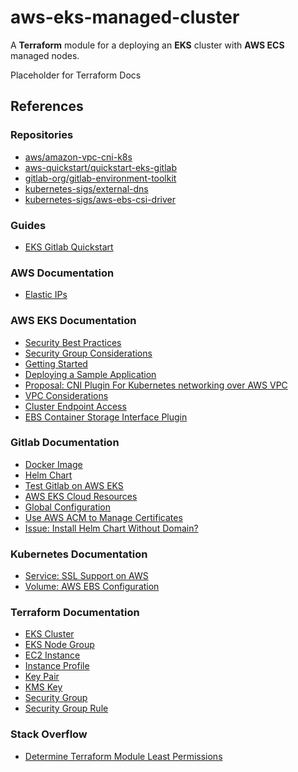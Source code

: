 # aws-eks-managed-cluster

A **Terraform** module for a deploying an **EKS** cluster with **AWS ECS** managed nodes.

<!-- BEGIN_TF_DOCS -->
  Placeholder for Terraform Docs
<!-- END_TF_DOCS -->

## References
### Repositories
- [aws/amazon-vpc-cni-k8s](https://github.com/aws/amazon-vpc-cni-k8s)
- [aws-quickstart/quickstart-eks-gitlab](https://github.com/aws-quickstart/quickstart-eks-gitlab)
- [gitlab-org/gitlab-environment-toolkit](https://gitlab.com/gitlab-org/gitlab-environment-toolkit/-/tree/main)
- [kubernetes-sigs/external-dns](https://github.com/kubernetes-sigs/external-dns)
- [kubernetes-sigs/aws-ebs-csi-driver](https://github.com/kubernetes-sigs/aws-ebs-csi-driver)
### Guides
- [EKS Gitlab Quickstart](https://aws-quickstart.github.io/quickstart-eks-gitlab/)
### AWS Documentation
- [Elastic IPs](https://docs.aws.amazon.com/AWSEC2/latest/UserGuide/elastic-ip-addresses-eip.html#using-instance-addressing-eips-allocating)
### AWS EKS Documentation
- [Security Best Practices](https://aws.github.io/aws-eks-best-practices/security/docs/)
- [Security Group Considerations](https://docs.aws.amazon.com/eks/latest/userguide/sec-group-reqs.html)
- [Getting Started](https://docs.aws.amazon.com/eks/latest/userguide/getting-started.html)
- [Deploying a Sample Application](https://docs.aws.amazon.com/eks/latest/userguide/sample-deployment.html)
- [Proposal: CNI Plugin For Kubernetes networking over AWS VPC](https://github.com/aws/amazon-vpc-cni-k8s)
- [VPC Considerations](https://docs.aws.amazon.com/eks/latest/userguide/network_reqs.html)
- [Cluster Endpoint Access](https://docs.aws.amazon.com/eks/latest/userguide/cluster-endpoint.html)
- [EBS Container Storage Interface Plugin](https://docs.aws.amazon.com/eks/latest/userguide/ebs-csi.html)
### Gitlab Documentation
- [Docker Image](https://docs.gitlab.com/ee/install/docker.html)
- [Helm Chart](https://docs.gitlab.com/charts/)
- [Test Gitlab on AWS EKS](https://docs.gitlab.com/charts/quickstart/)
- [AWS EKS Cloud Resources](https://docs.gitlab.com/charts/installation/cloud/eks.html)
- [Global Configuration](https://docs.gitlab.com/charts/charts/globals.html)
- [Use AWS ACM to Manage Certificates](https://docs.gitlab.com/charts/installation/tls.html#use-aws-acm-to-manage-certificates)
- [Issue: Install Helm Chart Without Domain?](https://gitlab.com/gitlab-org/charts/gitlab/-/issues/3182)
### Kubernetes Documentation
- [Service: SSL Support on AWS](https://kubernetes.io/docs/concepts/services-networking/service/#ssl-support-on-aws)
- [Volume: AWS EBS Configuration](https://kubernetes.io/docs/concepts/storage/volumes/#aws-ebs-configuration-example)
### Terraform Documentation
- [EKS Cluster](https://registry.terraform.io/providers/hashicorp/aws/latest/docs/resources/eks_cluster)
- [EKS Node Group](https://registry.terraform.io/providers/hashicorp/aws/latest/docs/resources/eks_node_group)
- [EC2 Instance](https://registry.terraform.io/providers/hashicorp/aws/latest/docs/resources/instance)
- [Instance Profile](https://registry.terraform.io/providers/hashicorp/aws/latest/docs/resources/iam_instance_profile)
- [Key Pair](https://registry.terraform.io/providers/hashicorp/aws/latest/docs/resources/key_pair)
- [KMS Key](https://registry.terraform.io/providers/hashicorp/aws/latest/docs/resources/kms_key)
- [Security Group](https://registry.terraform.io/providers/hashicorp/aws/latest/docs/resources/security_group)
- [Security Group Rule](https://registry.terraform.io/providers/hashicorp/aws/latest/docs/resources/security_group_rule)
### Stack Overflow
- [Determine Terraform Module Least Permissions](https://stackoverflow.com/questions/51273227/whats-the-most-efficient-way-to-determine-the-minimum-aws-permissions-necessary)